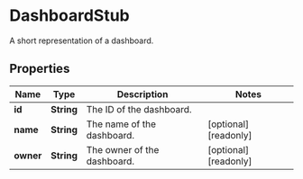 

# DashboardStub

A short representation of a dashboard.

## Properties

| Name | Type | Description | Notes |
|------------ | ------------- | ------------- | -------------|
|**id** | **String** | The ID of the dashboard. |  |
|**name** | **String** | The name of the dashboard. |  [optional] [readonly] |
|**owner** | **String** | The owner of the dashboard. |  [optional] [readonly] |



